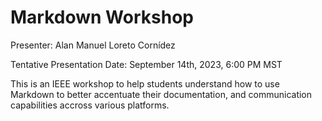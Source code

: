 # Markdown Workshop
Presenter: Alan Manuel Loreto Cornídez

Tentative Presentation Date: September 14th, 2023, 6:00 PM MST

This is an IEEE workshop to help students understand how to use Markdown to better accentuate their documentation, and communication capabilities accross various platforms.

















